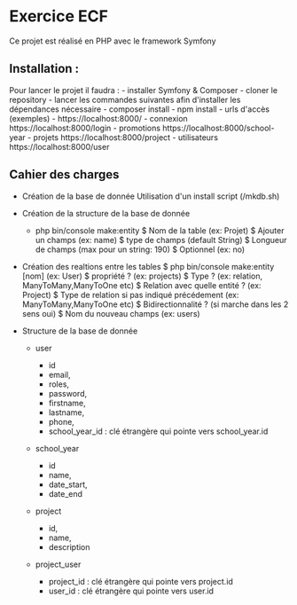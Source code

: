 # Exercice ECF

Ce projet est réalisé en PHP avec le framework Symfony

## Installation : 
Pour lancer le projet il faudra : 
    - installer Symfony & Composer
    - cloner le repository
    - lancer les commandes suivantes afin d'installer les dépendances nécessaire
         - composer install 
         - npm install
    - urls d'accès (exemples)
        -  https://localhost:8000/ 
        - connexion https://localhost:8000/login
        - promotions https://localhost:8000/school-year
        - projets https://localhost:8000/project
        - utilisateurs https://localhost:8000/user

## Cahier des charges
- Création de la base de donnée
    Utilisation d'un install script (/mkdb.sh)

- Création de la structure de la base de donnée
    - php bin/console make:entity
        $ Nom de la table (ex: Projet)
        $ Ajouter un champs (ex: name)
        $ type de champs (default String)
        $ Longueur de champs (max pour un string: 190)
        $ Optionnel (ex: no)

- Création des realtions entre les tables
    $ php bin/console make:entity [nom] (ex: User)
        $ propriété ? (ex: projects)
        $ Type ? (ex: relation, ManyToMany,ManyToOne etc)
        $ Relation avec quelle entité ? (ex: Project)
        $ Type de relation si pas indiqué précédement (ex: ManyToMany,ManyToOne etc)
        $ Bidirectionnalité ? (si marche dans les 2 sens oui)
        $ Nom du nouveau champs (ex: users)

- Structure de la base de donnée
    - user
        - id
        - email, 
        - roles, 
        - password,
        - firstname,
        - lastname,
        - phone,
        - school_year_id : clé étrangère qui pointe vers school_year.id

    - school_year
        - id
        - name,
        - date_start,
        - date_end

    - project
        - id,
        - name,
        - description

    - project_user
        - project_id : clé étrangère qui pointe vers project.id
        - user_id : clé étrangère qui pointe vers user.id